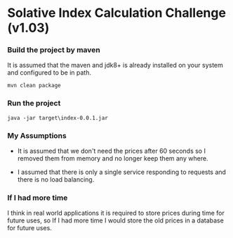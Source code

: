 # Solative Index Calculation Challenge (v1.03)

### Build the project by maven
It is assumed that the maven and jdk8+ is already installed on your system and configured to be in 
path. 

    mvn clean package

### Run the project 

    java -jar target\index-0.0.1.jar

### My Assumptions

* It is assumed that we don't need the prices after 60 seconds so I removed them from memory and no longer keep 
them any where.

* I assumed that there is only a single service responding to requests and there is no load balancing.

### If I had more time
I think in real world applications it is required to store prices during time for future uses, so If I 
had more time I would store the old prices in a database for future uses. 

